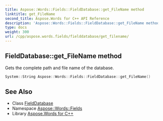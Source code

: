 ```yaml
---
title: Aspose::Words::Fields::FieldDatabase::get_FileName method
linktitle: get_FileName
second_title: Aspose.Words for C++ API Reference
description: 'Aspose::Words::Fields::FieldDatabase::get_FileName method. Gets the complete path and file name of the database in C++.'
type: docs
weight: 300
url: /cpp/aspose.words.fields/fielddatabase/get_filename/
---
```

## FieldDatabase::get_FileName method


Gets the complete path and file name of the database.

```cpp
System::String Aspose::Words::Fields::FieldDatabase::get_FileName()
```

## See Also

* Class [FieldDatabase](../)
* Namespace [Aspose::Words::Fields](../../)
* Library [Aspose.Words for C++](../../../)
